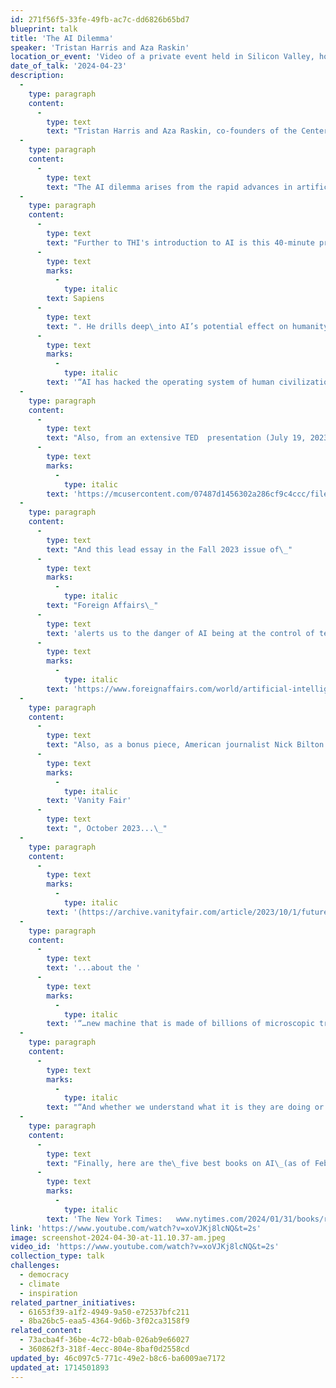 ```yaml
---
id: 271f56f5-33fe-49fb-ac7c-dd6826b65bd7
blueprint: talk
title: 'The AI Dilemma'
speaker: 'Tristan Harris and Aza Raskin'
location_or_event: 'Video of a private event held in Silicon Valley, hosted by the Center for Humane Technology.'
date_of_talk: '2024-04-23'
description:
  -
    type: paragraph
    content:
      -
        type: text
        text: "Tristan Harris and Aza Raskin, co-founders of the Center for Humane Technology, provide an incisive introduction to the promise and the threat of AI in this presentation from May 2023:\_The AI Dilemma."
  -
    type: paragraph
    content:
      -
        type: text
        text: "The AI dilemma arises from the rapid advances in artificial intelligence. While these advances have the potential to benefit humanity, there is also a risk that creating an intelligence smarter than humans, which is not aligned with our goals, could lead to existential risks. Researchers warn that if we don't coordinate and align AI development with human values, it could result in tragedy. Integrating different logics of power  --  including engineering, social justice, corporate, and government logic  --  is crucial for ensuring that AI benefits humanity"
  -
    type: paragraph
    content:
      -
        type: text
        text: "Further to THI's introduction to AI is this 40-minute presentation by Israeli Professor\_Yuri Noah Harari, author of "
      -
        type: text
        marks:
          -
            type: italic
        text: Sapiens
      -
        type: text
        text: ". He drills deep\_into AI’s potential effect on humanity, in Montreux, Switzerland on April 23, 2023. "
      -
        type: text
        marks:
          -
            type: italic
        text: '“AI has hacked the operating system of human civilization: language.”'
  -
    type: paragraph
    content:
      -
        type: text
        text: "Also, from an extensive TED  presentation (July 19, 2023) in Vancouver, B.C.,\_this superb report explores the potential and challenge of artificial intelligence, from every perspective, within most every discipline: "
      -
        type: text
        marks:
          -
            type: italic
        text: 'https://mcusercontent.com/07487d1456302a286cf9c4ccc/files/2a77bc00-5c2a-e7dd-bc5f-97a235b5ad3d/TED_Tech_AI_report.01.pdf.'
  -
    type: paragraph
    content:
      -
        type: text
        text: "And this lead essay in the Fall 2023 issue of\_"
      -
        type: text
        marks:
          -
            type: italic
        text: "Foreign Affairs\_"
      -
        type: text
        text: 'alerts us to the danger of AI being at the control of technolgists, not governments, and moving too fast for us to rescue necessary oversight and technoauthentication (!): '
      -
        type: text
        marks:
          -
            type: italic
        text: 'https://www.foreignaffairs.com/world/artificial-intelligence-power-paradox.'
  -
    type: paragraph
    content:
      -
        type: text
        text: "Also, as a bonus piece, American journalist Nick Bilton – with elegance and urgency – writes in\_"
      -
        type: text
        marks:
          -
            type: italic
        text: 'Vanity Fair'
      -
        type: text
        text: ", October 2023...\_"
  -
    type: paragraph
    content:
      -
        type: text
        marks:
          -
            type: italic
        text: '(https://archive.vanityfair.com/article/2023/10/1/future-tense) '
  -
    type: paragraph
    content:
      -
        type: text
        text: '...about the '
      -
        type: text
        marks:
          -
            type: italic
        text: '“…new machine that is made of billions of microscopic transistors and aluminum and copper wires that zigzag and twist and turn and are interconnected in incomprehensible ways…A little tiny machine that may end up being the last invention humans ever create.”'
  -
    type: paragraph
    content:
      -
        type: text
        marks:
          -
            type: italic
        text: "“And whether we understand what it is they are doing or not, we are largely left to the whims of their creation. We don’t have a say in the ethics behind their invention. We don’t have a say over whether it should even exist in the first place. ‘We’re creating God,’ one AI engineer working on large language models (LLMs) recently told me. ‘We’re creating conscious machines.'”"
  -
    type: paragraph
    content:
      -
        type: text
        text: "Finally, here are the\_five best books on AI\_(as of February 2024), according to\_"
      -
        type: text
        marks:
          -
            type: italic
        text: 'The New York Times:   www.nytimes.com/2024/01/31/books/review/artificial-intelligence-best-books.html?searchResultPosition=3.'
link: 'https://www.youtube.com/watch?v=xoVJKj8lcNQ&t=2s'
image: screenshot-2024-04-30-at-11.10.37-am.jpeg
video_id: 'https://www.youtube.com/watch?v=xoVJKj8lcNQ&t=2s'
collection_type: talk
challenges:
  - democracy
  - climate
  - inspiration
related_partner_initiatives:
  - 61653f39-a1f2-4949-9a50-e72537bfc211
  - 8ba26bc5-eaa5-4364-9d6b-3f02ca3158f9
related_content:
  - 73acba4f-36be-4c72-b0ab-026ab9e66027
  - 360862f3-318f-4ecc-804e-8baf0d2558cd
updated_by: 46c097c5-771c-49e2-b8c6-ba6009ae7172
updated_at: 1714501893
---
```

